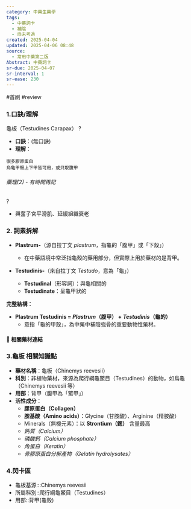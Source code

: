 ```yaml
---
category: 中藥生藥學
tags:
  - 中藥詞卡
  - 補陰
  - 尚未考過
created: 2025-04-04
updated: 2025-04-06 08:48
source:
  - 常用中藥第二版
Abstract: 中藥詞卡
sr-due: 2025-04-07
sr-interval: 1
sr-ease: 230
---
```


#首刷 #review

### 1.口訣/理解
龜板（Testudines Carapax）
?
- **口訣**：(無口訣)
- **理解**：
> 
	很多膠原蛋白
	烏龜甲殼上下甲皆可用，或只取腹甲

###### 藥理(2) - 有時間再記
?
- 興奮子宮平滑肌、延緩組織衰老




### 2. 詞素拆解

- **Plastrum-**（源自拉丁文 *plastrum*，指龜的「腹甲」或「下殼」）  
  - 在中藥語境中常泛指龜殼的藥用部分，但實際上用於藥材的是背甲。  

- **Testudinis-**（來自拉丁文 *Testudo*，意為「龜」）  
  - **Testudinal**（形容詞）：與龜相關的  
  - **Testudinate**：呈龜甲狀的  



**完整結構：**  
- **Plastrum Testudinis = *Plastrum*（腹甲） + *Testudinis*（龜的）**  
  - 意指「龜的甲殼」，為中藥中補陰強骨的重要動物性藥材。  



#### 📌 相關藥材連結






### 3.龜板 相關知識點
- **藥材名稱**：龜板（Chinemys reevesii）  
- **科別**：非植物藥材，來源為爬行綱龜鱉目（Testudines）的動物，如烏龜（Chinemys reevesii 等）  
- **用部**：背甲（腹甲為「鱉甲」）  
- **活性成分**：
  - **膠原蛋白（Collagen）**
  - **胺基酸（Amino acids）**：Glycine（甘胺酸）、Arginine（精胺酸）
  - Minerals（無機元素）：以 **Strontium（鍶）** 含量最高
  - *鈣質（Calcium）*
  - *磷酸鈣（Calcium phosphate）*
  - *角蛋白（Keratin）*
  - *骨膠原蛋白分解產物（Gelatin hydrolysates）*



### 4.閃卡區

- 龜板基源:::Chinemys reevesii
- 所屬科別::爬行綱龜鱉目（Testudines）
- 用部::背甲(龜殼)


